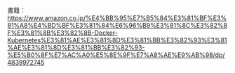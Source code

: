 書籍：https://www.amazon.co.jp/%E4%BB%95%E7%B5%84%E3%81%BF%E3%81%A8%E4%BD%BF%E3%81%84%E6%96%B9%E3%81%8C%E3%82%8F%E3%81%8B%E3%82%8B-Docker-Kubernetes%E3%81%AE%E3%81%8D%E3%81%BB%E3%82%93%E3%81%AE%E3%81%8D%E3%81%BB%E3%82%93-%E5%B0%8F%E7%AC%A0%E5%8E%9F%E7%A8%AE%E9%AB%98/dp/4839972745